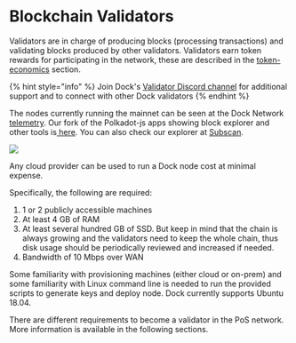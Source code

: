 # Blockchain Validators

Validators are in charge of producing blocks (processing transactions) and validating blocks produced by other validators. Validators earn token rewards for participating in the network, these are described in the [token-economics](broken-reference) section.

{% hint style="info" %}
Join Dock's [Validator Discord channel](https://discord.gg/kV9ZfsskGy) for additional support and to connect with other Dock validators
{% endhint %}

The nodes currently running the mainnet can be seen at the Dock Network [telemetry](https://telemetry.polkadot.io/#list/Dock%20PoS%20Mainnet). Our fork of the Polkadot-js apps showing block explorer and other tools is[ here](https://fe.dock.io/). You can also check our explorer at [Subscan](https://dock.subscan.io/).

![](https://lh5.googleusercontent.com/YIWtkIq09uYTcCXJ-wUKLakXWV1EeOmjAfJvpNBVxGzy0QNGT47wpS9HYMgnE7Va\_\_iavD1NRPNhbibtKWMjyW2AEqqXiqhxVB36dpbPLP6b8XHQF5EuUJX3dXCXGOL0Ge5E35Qy)

Any cloud provider can be used to run a Dock node cost at minimal expense.

Specifically, the following are required:

1. 1 or 2 publicly accessible machines
2. At least 4 GB of RAM
3. At least several hundred GB of SSD. But keep in mind that the chain is always growing and the validators need to keep the whole chain, thus disk usage should be periodically reviewed and increased if needed.&#x20;
4. Bandwidth of 10 Mbps over WAN

Some familiarity with provisioning machines (either cloud or on-prem) and some familiarity with Linux command line is needed to run the provided scripts to generate keys and deploy node. Dock currently supports Ubuntu 18.04.

There are different requirements to become a validator in the PoS network. More information is available in the following sections.



